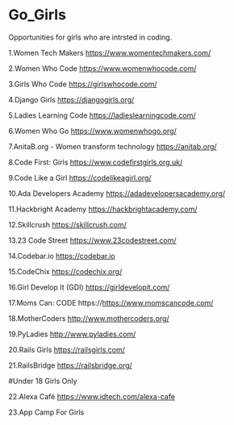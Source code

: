 # Go_Girls
Opportunities for girls who are intrsted in coding.

1.Women Tech Makers
https://www.womentechmakers.com/

2.Women Who Code
https://www.womenwhocode.com/

3.Girls Who Code
https://girlswhocode.com/

4.Django Girls
https://djangogirls.org/

5.Ladies Learning Code
https://ladieslearningcode.com/

6.Women Who Go
https://www.womenwhogo.org/

7.AnitaB.org - Women transform technology
https://anitab.org/

8.Code First: Girls
https://www.codefirstgirls.org.uk/

9.Code Like a Girl
https://codelikeagirl.org/

10.Ada Developers Academy
https://adadevelopersacademy.org/

11.Hackbright Academy
https://hackbrightacademy.com/

12.Skillcrush
https://skillcrush.com/

13.23 Code Street
https://www.23codestreet.com/

14.Codebar.io
https://codebar.io

15.CodeChix
https://codechix.org/

16.Girl Develop It (GDI)
https://girldevelopit.com/

17.Moms Can: CODE
https://https://www.momscancode.com/

18.MotherCoders
http://www.mothercoders.org/

19.PyLadies
http://www.pyladies.com/

20.Rails Girls
https://railsgirls.com/

21.RailsBridge
https://railsbridge.org/

#Under 18 Girls Only

22.Alexa Café
https://www.idtech.com/alexa-cafe

23.App Camp For Girls
























